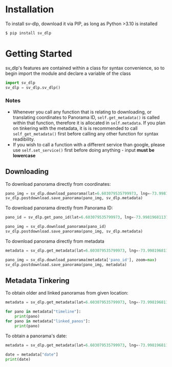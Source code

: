 # Installation
To install sv-dlp, download it via PIP, as long as Python >3.10 is installed
```bash
$ pip install sv_dlp
``` 

# Getting Started
sv_dlp's features are contained within a class for syntax convenience, so to begin
import the module and declare a variable of the class
```python
import sv_dlp
sv_dlp = sv_dlp.sv_dlp()
```

### Notes
- Whenever you call any function that is relating to downloading, or translating coordinates
to Panorama ID, `self.get_metadata()` is called within that function, therefore it is 
allocated in `self.metadata`. If you plan on tinkering with the metadata,
it is is recommended to call `self_get_metadata()` first 
before calling any other function for syntax readibility.
- If you wish to call a function with a different service than google, please use
`self.set_service()` first before doing anything - input **must be lowercase**

## Downloading
To download panorama directly from coordinates:
```python
pano_img = sv_dlp.download_panorama(lat=6.603079535799973, lng=-73.99819681137278)
sv_dlp.postdownload.save_panorama(pano_img, sv_dlp.metadata)
```

To download panorama directly from Panorama ID:
```python
pano_id = sv_dlp.get_pano_id(lat=6.603079535799973, lng=-73.99819681137278)

pano_img = sv_dlp.download_panorama(pano_id)
sv_dlp.postdownload.save_panorama(pano_img, sv_dlp.metadata)
```

To download panorama directly from metadata
```python
metadata = sv_dlp.get_metadata(lat=6.603079535799973, lng=-73.99819681137278)

pano_img = sv_dlp.download_panorama(metadata['pano_id'], zoom=max)
sv_dlp.postdownload.save_panorama(pano_img, metadata)
```

## Metadata Tinkering
To obtain older and linked panoramas from given location:
```python
metadata = sv_dlp.get_metadata(lat=6.603079535799973, lng=-73.99819681137278, get_linked_panos=True)

for pano in metadata["timeline"]:
    print(pano)
for pano in metadata["linked_panos"]:
    print(pano)
```

To obtain a panorama's date:
```python
metadata = sv_dlp.get_metadata(lat=6.603079535799973, lng=-73.99819681137278)

date = metadata["date"]
print(date)
```
